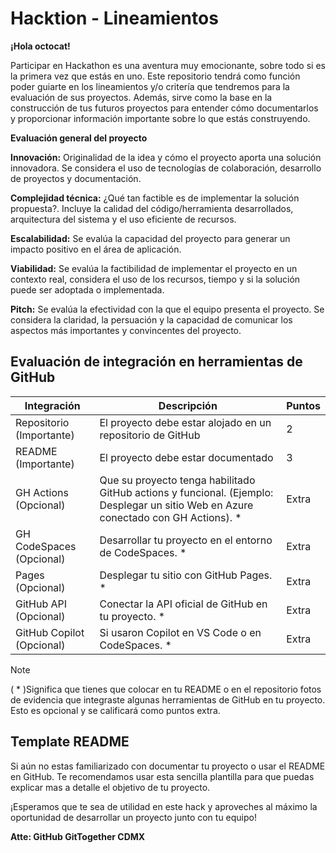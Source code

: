 # Hacktion - Lineamientos

**¡Hola octocat!**

Participar en Hackathon es una aventura muy emocionante, sobre todo si es la primera vez que estás en uno.
Este repositorio tendrá como función poder guiarte en los lineamientos y/o critería que tendremos para la evaluación de sus proyectos. Además, sirve como la base en la construcción de tus futuros proyectos para entender cómo documentarlos y proporcionar información importante sobre lo que estás construyendo.

**Evaluación general del proyecto**

**Innovación:** Originalidad de la idea y cómo el proyecto aporta una solución innovadora. Se considera el uso de tecnologías de colaboración, desarrollo de proyectos y documentación.

**Complejidad técnica:** ¿Qué tan factible es de implementar la solución propuesta?. Incluye la calidad del código/herramienta desarrollados, arquitectura del sistema y el uso eficiente de recursos.

**Escalabilidad:** Se evalúa la capacidad del proyecto para generar un impacto positivo en el área de aplicación.

**Viabilidad:** Se evalúa la factibilidad de implementar el proyecto en un contexto real, considera el uso de los recursos, tiempo y si la solución puede ser adoptada o implementada.

**Pitch:** Se evalúa la efectividad con la que el equipo presenta el proyecto. Se considera la claridad, la persuación y la capacidad de comunicar los aspectos más importantes y convincentes del proyecto.


## Evaluación de integración en herramientas de GitHub

| Integración | Descripción | Puntos |
|----------|----------|----------|
| Repositorio (Importante)    | El proyecto debe estar alojado en un repositorio de GitHub   | 2 |
| README (Importante)    | El proyecto debe estar documentado   | 3 |
| GH Actions (Opcional)    | Que su proyecto tenga habilitado GitHub actions y funcional. (Ejemplo: Desplegar un sitio Web en Azure conectado con GH Actions). *   | Extra   |
| GH CodeSpaces (Opcional)    | Desarrollar tu proyecto en el entorno de CodeSpaces. *   | Extra   |
| Pages (Opcional)   | Desplegar tu sitio con GitHub Pages. *         |    Extra      |
| GitHub API (Opcional)   | Conectar la API oficial de GitHub en tu proyecto. *       |     Extra     |
| GitHub Copilot (Opcional)   | Si usaron Copilot en VS Code o en CodeSpaces. *       |     Extra     |

> [!Note]  
> ( * )Significa que tienes que colocar en tu README o en el repositorio fotos de evidencia que integraste algunas herramientas de GitHub en tu proyecto. Esto es opcional y se calificará como puntos extra.

## Template README

Si aún no estas familiarizado con documentar tu proyecto o usar el README en GitHub. Te recomendamos usar esta sencilla plantilla para que puedas explicar mas a detalle el objetivo de tu proyecto.

¡Esperamos que te sea de utilidad en este hack y aproveches al máximo la oportunidad de desarrollar un proyecto junto con tu equipo!

**Atte: GitHub GitTogether CDMX**
